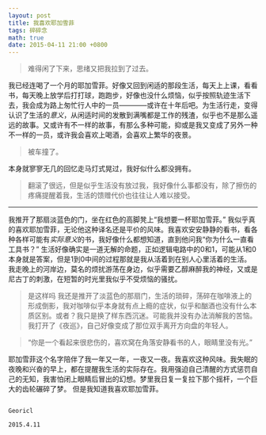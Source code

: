 ```yaml
---
layout: post
title: 我喜欢耶加雪菲
tags: 碎碎念
math: true
date: 2015-04-11 21:00 +0800
---
```


> 难得闲了下来，思绪又把我拉到了过去。

我已经连喝了一个月的耶加雪菲。好像又回到闲适的那段生活，每天上上课，看看书，每天晚上放学后打打球，跑跑步，好像也没什么烦恼，似乎按照轨迹生活下去，我会成为路上匆忙行人中的一员————或许在十年后吧。为生活行走，变得认识了生活的*意义*，从闲适时间的发散到满嘴都是工作的残渣，似乎也不是那么遥远的故事。又或许有不一样的故事，有那么多种可能，抑或是我又变成了另外一种不一样的一员，或许我会喜欢上喝酒，会喜欢上繁华的夜景。

> 被车撞了。

本身就寥寥无几的回忆走马灯式晃过，我好似什么都没拥有。

> 翻滚了很远，但是似乎生活没有放过我，我好像什么事都没有，除了擦伤的疼痛提醒着我，生活的馈赠代价也往往让人难以接受。

---
我推开了那扇淡蓝色的门，坐在红色的高脚凳上“我想要一杯耶加雪菲。”
我似乎真的喜欢耶加雪菲，无论他这种译名还是平价的风味。我喜欢安安静静的看书，看各种各样可能有*实际意义*的书，我好像什么都想知道，直到他问我“你为什么一直看工具书？”
生活好像确实是一道无解的命题，正如逻辑电路中的0和1，可能从1和0本身就是答案，但是1到0中间的过程那就是我从活着到在别人心里活着的生活。
我走晚上的河岸边，莫名的烦扰游荡在身边，似乎需要乙醇麻醉我的神经，又或是尼古丁的刺激，在短暂的时光里我似乎不受烦恼的骚扰。

> 是这样吗
我还是推开了淡蓝色的那扇门，生活的琐碎，荡碎在咖啡液上的形成倒影，我对咖啡似乎本身就有点上瘾的症状，似乎和酗酒也没有什么本质区别。或者？我只是换了样东西沉迷。可能我并没有办法消解我的苦恼。
我打开了《夜巡》，自己好像变成了那位双手离开方向盘的年轻人。

> “你是一个看起来很悲伤的，喜欢窝在角落安静看书的人，眼睛里没有光。”

耶加雪菲这个名字陪伴了我一年又一年，一夜又一夜。我喜欢这种风味。我失眠的夜晚和兴奋的早上，都在提醒我生活的实际存在。我用强迫自己清醒的方式惩罚自己的无知，我害怕闭上眼睛后冒出的幻想。梦里我日复一复拉下那个摇杆，一个巨大的齿轮碾碎了梦。
但是我知道我喜欢耶加雪菲。

                                                                                                      Georicl
                                                                                                      2015.4.11